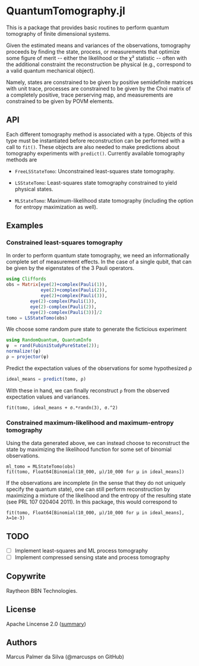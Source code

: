 # QuantumTomography.jl

This is a package that provides basic routines to perform quantum
tomography of finite dimensional systems.

Given the estimated means and variances of the observations,
tomography proceeds by finding the state, process, or measurements
that optimize some figure of merit -- either the likelihood or the χ²
statistic -- often with the additional constraint the reconstruction
be physical (e.g., correspond to a valid quantum mechanical object).

Namely, states are constrained to be given by positive semidefinite
matrices with unit trace, processes are constrained to be given by the
Choi matrix of a completely positive, trace perserving map, and
measurements are constrained to be given by POVM elements.

## API

Each different tomography method is associated with a type. Objects of
this type must be instantiated before reconstruction can be performed
with a call to `fit()`. These objects are also needed to make
predictions about tomography experiments with `predict()`. Currently available
tomography methods are

+ `FreeLSStateTomo`: Unconstrained least-squares state tomography.

+ `LSStateTomo`: Least-squares state tomography constrained to yield physical states.

+ `MLStateTomo`: Maximum-likelihood state tomography (including the option for entropy maximization as well). 

## Examples

### Constrained least-squares tomography

In order to perform quantum state tomography, we need an
informationally complete set of measurement effects. In the case of a single
qubit, that can be given by the eigenstates of the 3 Pauli operators.
```julia
using Cliffords
obs = Matrix[eye(2)+complex(Pauli(1)), 
             eye(2)+complex(Pauli(2)), 
             eye(2)+complex(Pauli(3)), 
	     eye(2)-complex(Pauli(1)),  
	     eye(2)-complex(Pauli(2)),  
	     eye(2)-complex(Pauli(3))]/2
tomo = LSStateTomo(obs)
```
We choose some random pure state to generate the ficticious experiment 
```julia
using RandomQuantum, QuantumInfo
ψ  = rand(FubiniStudyPureState(2)); 
normalize!(ψ)
ρ = projector(ψ)
```
Predict the expectation values of the observations for some hypothesized ρ
```julia
ideal_means = predict(tomo, ρ)
```
With these in hand, we can finally reconstruct `ρ` from the observed expectation values and variances.
```
fit(tomo, ideal_means + σ.*randn(3), σ.^2)
```

### Constrained maximum-likelihood and maximum-entropy tomography

Using the data generated above, we can instead choose to reconstruct the state
by maximizing the likelihood function for some set of binomial observations.
```
ml_tomo = MLStateTomo(obs)
fit(tomo, Float64[Binomial(10_000, μ)/10_000 for μ in ideal_means])
```
If the observations are incomplete (in the sense that they do not uniquely specify
the quantum state), one can still perform reconstruction by maximizing a mixture 
of the likelihood and the entropy of the resulting state (see PRL 107 020404 2011).
In this package, this would correspond to 
```
fit(tomo, Float64[Binomial(10_000, μ)/10_000 for μ in ideal_means], λ=1e-3)
```
## TODO

- [ ] Implement least-squares and ML process tomography
- [ ] Implement compressed sensing state and process tomography

## Copywrite

Raytheon BBN Technologies.

## License

Apache Lincense 2.0 ([summary](https://tldrlegal.com/license/apache-license-2.0-(apache-2.0)))

## Authors

Marcus Palmer da Silva (@marcusps on GitHub)
